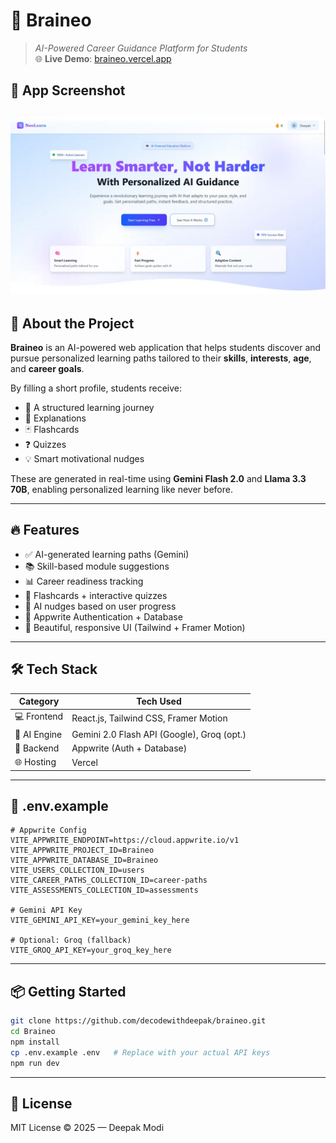 # 🚀 Braineo

> _AI-Powered Career Guidance Platform for Students_  
> 🌐 **Live Demo**: [braineo.vercel.app](https://braineo.vercel.app/)
## 📸 App Screenshot

![Braineo Screenshot](public/banner.webp)
---

## 🧠 About the Project

**Braineo** is an AI-powered web application that helps students discover and pursue personalized learning paths tailored to their **skills**, **interests**, **age**, and **career goals**.

By filling a short profile, students receive:
- 🎯 A structured learning journey
- 📖 Explanations
- 🃏 Flashcards
- ❓ Quizzes
- 💡 Smart motivational nudges

These are generated in real-time using **Gemini Flash 2.0** and **Llama 3.3 70B**, enabling personalized learning like never before.

---

## 🔥 Features

- ✅ AI-generated learning paths (Gemini)
- 📚 Skill-based module suggestions
- 📊 Career readiness tracking
- 🧠 Flashcards + interactive quizzes
- 💬 AI nudges based on user progress
- 🔐 Appwrite Authentication + Database
- 🎨 Beautiful, responsive UI (Tailwind + Framer Motion)

---

## 🛠 Tech Stack

| Category        | Tech Used                                  |
|----------------|---------------------------------------------|
| 💻 Frontend     | React.js, Tailwind CSS, Framer Motion        |
| 🧠 AI Engine    | Gemini 2.0 Flash API (Google), Groq (opt.)   |
| 🔐 Backend      | Appwrite (Auth + Database)                   |
| 🌐 Hosting      | Vercel                              |

---

## 📁 .env.example

```env
# Appwrite Config
VITE_APPWRITE_ENDPOINT=https://cloud.appwrite.io/v1
VITE_APPWRITE_PROJECT_ID=Braineo
VITE_APPWRITE_DATABASE_ID=Braineo
VITE_USERS_COLLECTION_ID=users
VITE_CAREER_PATHS_COLLECTION_ID=career-paths
VITE_ASSESSMENTS_COLLECTION_ID=assessments

# Gemini API Key
VITE_GEMINI_API_KEY=your_gemini_key_here

# Optional: Groq (fallback)
VITE_GROQ_API_KEY=your_groq_key_here
```

---

## 📦 Getting Started

```bash
git clone https://github.com/decodewithdeepak/braineo.git
cd Braineo
npm install
cp .env.example .env   # Replace with your actual API keys
npm run dev
```

---


## 📃 License

MIT License © 2025 — Deepak Modi

